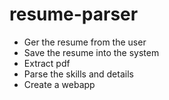 # resume-parser

- Ger the resume from the user
- Save the resume into the system
- Extract pdf
- Parse the skills and details
- Create a webapp

